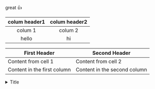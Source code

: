 great 👍

| colum header1 | colum header2   |
| :-: | :-: |
| colum 1 | colum 2 |
| hello | hi |


First Header | Second Header
------------ | -------------
Content from cell 1 | Content from cell 2
Content in the first column | Content in the second column


<details>
  <summary>Title</summary>

  Content here

</details>
